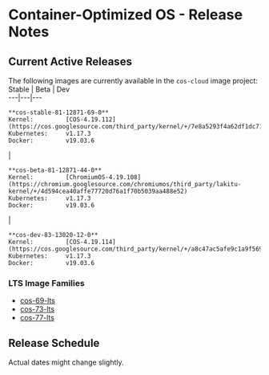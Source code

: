 #  Container-Optimized OS - Release Notes

##  Current Active Releases

The following images are currently available in the ` cos-cloud ` image
project:  Stable  |  Beta  |  Dev  
---|---|---  
      
    
    **cos-stable-81-12871-69-0**
    Kernel:         [COS-4.19.112](https://cos.googlesource.com/third_party/kernel/+/7e8a5293f4a62df1dc717093ce6c22cc97b7f1ae)
    Kubernetes:     v1.17.3
    Docker:         v19.03.6
    

|

    
    
    **cos-beta-81-12871-44-0**
    Kernel:         [ChromiumOS-4.19.108](https://chromium.googlesource.com/chromiumos/third_party/lakitu-kernel/+/4d594cea40affe77720d76a1f70b5039aa488e52)
    Kubernetes:     v1.17.3
    Docker:         v19.03.6
    

|

    
    
    **cos-dev-83-13020-12-0**
    Kernel:         [COS-4.19.114](https://cos.googlesource.com/third_party/kernel/+/a8c47ac5afe9c1a9f569b2caaa93b803a6c4d94b)
    Kubernetes:     v1.17.3
    Docker:         v19.03.6
      
  
###  LTS Image Families

  * [ cos-69-lts ](/container-optimized-os/docs/release-notes/m69)
  * [ cos-73-lts ](/container-optimized-os/docs/release-notes/m73)
  * [ cos-77-lts ](/container-optimized-os/docs/release-notes/m77)

##  Release Schedule

Actual dates might change slightly.

